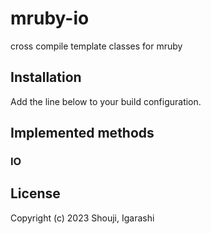 # mruby-io

cross compile template classes for mruby

## Installation

Add the line below to your build configuration.


## Implemented methods

### IO


## License

Copyright (c) 2023 Shouji, Igarashi
